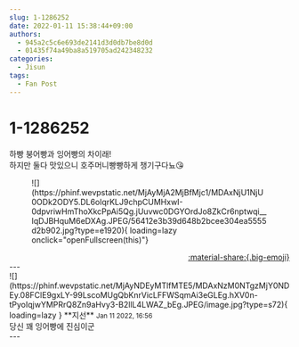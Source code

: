```yaml
---
slug: 1-1286252
date: 2022-01-11 15:38:44+09:00
authors:
  - 945a2c5c6e693de2141d3d0db7be8d0d
  - 01435f74a49ba8a519705ad242348232
categories:
  - Jisun
tags:
  - Fan Post
---
```


# 1-1286252

<div class="post-container" markdown="1">
<div class="content-container md-sidebar__scrollwrap" markdown="1">

하빵 붕어빵과 잉어빵의 차이래!<br>하지만 둘다 맛있으니 호주머니빵빵하게 챙기구다뇨😘
<figure markdown="1">
![](https://phinf.wevpstatic.net/MjAyMjA2MjBfMjc1/MDAxNjU1NjU0ODk2ODY5.DL6olqrKLJ9chpCUMHxwI-0dpvriwHmThoXkcPpAi5Qg.jUuvwc0DGYOrdJo8ZkCr6nptwqi__IqDJBHquM6eDXAg.JPEG/56412e3b39d648b2bcee304ea5555d2b902.jpg?type=e1920){ loading=lazy onclick="openFullscreen(this)"}
</figure>


</div>
</div>

<div style="text-align: right;" markdown="1">
<a href="https://weverse.io/fromis9/fanpost/1-1286252" style="text-align: right;">:material-share:{.big-emoji}</a>
</div>
---

<div class="comments-container md-sidebar__scrollwrap" markdown="1">
<div class="comment" markdown="1">
<div class='id-container' markdown="1">
![](https://phinf.wevpstatic.net/MjAyNDEyMTlfMTE5/MDAxNzM0NTgzMjY0NDEy.08FClE9gxLY-99LscoMUgQbKnrVicLFFWSqmAi3eGLEg.hXV0n-tPyoIqjwYMPRrQ8Zn9aHvy3-B2llL4LWAZ_bEg.JPEG/image.jpg?type=s72){ loading=lazy }
**<span class="artist">지선</span>** <small>Jan 11 2022, 16:56</small><br>
</div>
<div class='comment-body' markdown="1">
당신 꽤 잉어빵에 진심이군
</div>
</div>
</div>
---
